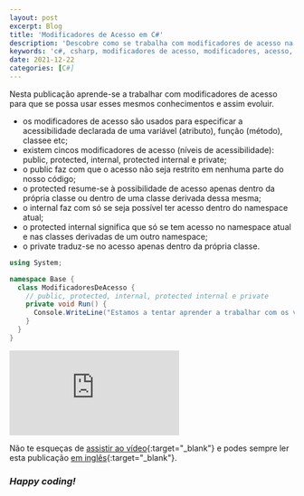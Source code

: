 ```yaml
---
layout: post
excerpt: Blog
title: 'Modificadores de Acesso em C#'
description: 'Descobre como se trabalha com modificadores de acesso na linguagem de programação C#. Obtém respostas às tuas dúvidas com a teoria e os exemplos apresentados.'
keywords: 'c#, csharp, modificadores de acesso, modificadores, acesso, public, protected, internal, protected internal, private, publicação'
date: 2021-12-22
categories: [C#]
---
```


Nesta publicação aprende-se a trabalhar com modificadores de acesso para que se possa usar esses mesmos conhecimentos e assim evoluir.

- os modificadores de acesso são usados para especificar a acessibilidade declarada de uma variável (atributo), função (método), classee etc;
- existem cincos modificadores de acesso (níveis de acessibilidade): public, protected, internal, protected internal e private;
- o public faz com que o acesso não seja restrito em nenhuma parte do nosso código;
- o protected resume-se à possibilidade de acesso apenas dentro da própria classe ou dentro de uma classe derivada dessa mesma;
- o internal faz com só se seja possível ter acesso dentro do namespace atual;
- o protected internal significa que só se tem acesso no namespace atual e nas classes derivadas de um outro namespace;
- o private traduz-se no acesso apenas dentro da própria classe.

```csharp
using System;

namespace Base {
  class ModificadoresDeAcesso {
    // public, protected, internal, protected internal e private
    private void Run() {
      Console.WriteLine("Estamos a tentar aprender a trabalhar com os vários modificadores de acesso.");
    }
  }
}
```

<div class="video-container">
  <iframe src="https://www.youtube.com/embed/Uz-wyfqr9yU" frameborder="0" allowfullscreen></iframe>
</div>

Não te esqueças de [assistir ao vídeo](https://youtu.be/Uz-wyfqr9yU){:target="\_blank"} e podes sempre ler esta publicação [em inglês](https://nelsonsilvadev.com/blog/access-modifiers-in-csharp/){:target="\_blank"}.

### _Happy coding!_
